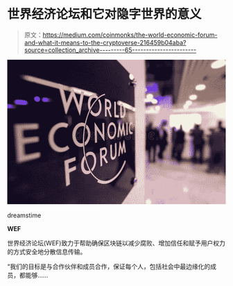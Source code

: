 # 世界经济论坛和它对隐字世界的意义

> 原文：<https://medium.com/coinmonks/the-world-economic-forum-and-what-it-means-to-the-cryptoverse-216459b04aba?source=collection_archive---------65----------------------->

![](img/1424b985491e322add94177c31f29644.png)

dreamstime

**WEF**

世界经济论坛(WEF)致力于帮助确保区块链以减少腐败、增加信任和赋予用户权力的方式安全地分散信息传输。

“我们的目标是与合作伙伴和成员合作，保证每个人，包括社会中最边缘化的成员，都能够……